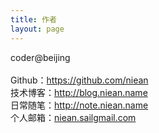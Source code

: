 ```yaml
---
title: 作者
layout: page
---
```


coder@beijing
<br/>
<br/>
<span>Github：<a title="github" href="http://github.com/niean">https://github.com/niean</a></span>
<br/>
<span>技术博客：<a title="blog" href="http://blog.niean.name">http://blog.niean.name</a></span>
<br/>
<span>日常随笔：<a title="blog" href="http://note.niean.name">http://note.niean.name</a></span>
<br/>
<span>个人邮箱：<a title="mail" href="#">niean.sail<i class="fa fa-at"></i>gmail.com</a></span>
<br/>
